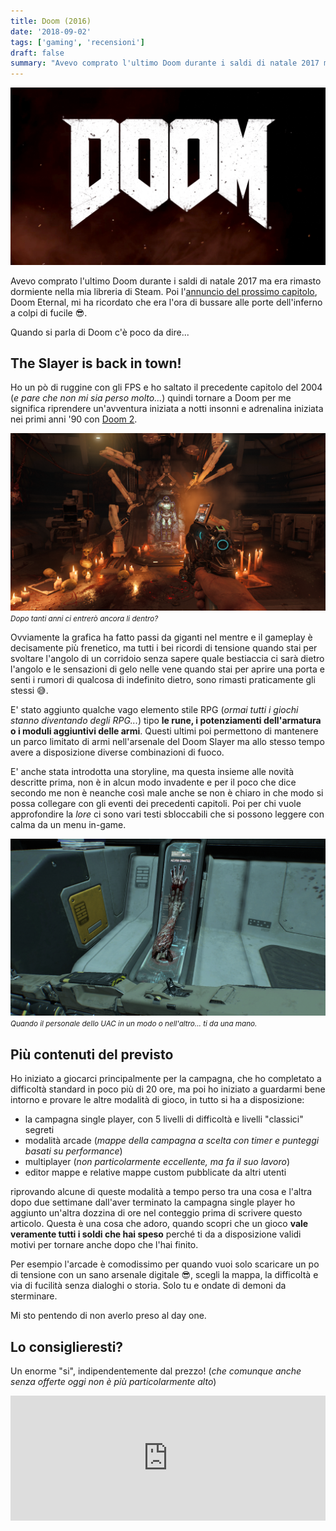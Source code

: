 ```yaml
---
title: Doom (2016)
date: '2018-09-02'
tags: ['gaming', 'recensioni']
draft: false
summary: "Avevo comprato l'ultimo Doom durante i saldi di natale 2017 ma era rimasto dormiente nella mia libreria di Steam. Poi l'annuncio del prossimo capitolo, Doom Eternal, mi ha ricordato che era l'ora di bussare alle porte dell'inferno a colpi di fucile 😎."
---
```


![il logo del nuovo DOOM](https://raw.githubusercontent.com/moebiusmania/blog-assets/master/images/2019/doom_logo.png)

Avevo comprato l'ultimo Doom durante i saldi di natale 2017 ma era rimasto dormiente nella mia libreria di Steam. Poi l'[annuncio del prossimo capitolo](https://www.youtube.com/watch?v=CGq8Ee2gOe4), Doom Eternal, mi ha ricordato che era l'ora di bussare alle porte dell'inferno a colpi di fucile 😎.

Quando si parla di Doom c'è poco da dire...

## The Slayer is back in town!

Ho un pò di ruggine con gli FPS e ho saltato il precedente capitolo del 2004 (_e pare che non mi sia perso molto..._) quindi tornare a Doom per me significa riprendere un'avventura iniziata a notti insonni e adrenalina iniziata nei primi anni '90 con [Doom 2](https://raw.githubusercontent.com/moebiusmania/blog-assets/master/images/2019/doom_suite.png).

![Dopo tanti anni ci entrerò aancora li dentro?](https://raw.githubusercontent.com/moebiusmania/blog-assets/master/images/2019/doom_suite.png) <small>_Dopo tanti anni ci entrerò ancora li dentro?_</small>

Ovviamente la grafica ha fatto passi da giganti nel mentre e il gameplay è decisamente più frenetico, ma tutti i bei ricordi di tensione quando stai per svoltare l'angolo di un corridoio senza sapere quale bestiaccia ci sarà dietro l'angolo e le sensazioni di gelo nelle vene quando stai per aprire una porta e senti i rumori di qualcosa di indefinito dietro, sono rimasti praticamente gli stessi 😅.

E' stato aggiunto qualche vago elemento stile RPG (_ormai tutti i giochi stanno diventando degli RPG..._) tipo **le rune, i potenziamenti dell'armatura o i moduli aggiuntivi delle armi**. Questi ultimi poi permettono di mantenere un parco limitato di armi nell'arsenale del Doom Slayer ma allo stesso tempo avere a disposizione diverse combinazioni di fuoco.

E' anche stata introdotta una storyline, ma questa insieme alle novità descritte prima, non è in alcun modo invadente e per il poco che dice secondo me non è neanche così male anche se non è chiaro in che modo si possa collegare con gli eventi dei precedenti capitoli. Poi per chi vuole approfondire la _lore_ ci sono vari testi sbloccabili che si possono leggere con calma da un menu in-game.

![Quando il personale dello UAC in un modo o nell'altro... ti da una mano.](https://raw.githubusercontent.com/moebiusmania/blog-assets/master/images/2019/doom_arm.png) <small>_Quando il personale dello UAC in un modo o nell'altro... ti da una mano._</small>

## Più contenuti del previsto

Ho iniziato a giocarci principalmente per la campagna, che ho completato a difficoltà standard in poco più di 20 ore, ma poi ho iniziato a guardarmi bene intorno e provare le altre modalità di gioco, in tutto si ha a disposizione:

- la campagna single player, con 5 livelli di difficoltà e livelli "classici" segreti
- modalità arcade (_mappe della campagna a scelta con timer e punteggi basati su performance_)
- multiplayer (_non particolarmente eccellente, ma fa il suo lavoro_)
- editor mappe e relative mappe custom pubblicate da altri utenti

riprovando alcune di queste modalità a tempo perso tra una cosa e l'altra dopo due settimane dall'aver terminato la campagna single player ho aggiunto un'altra dozzina di ore nel conteggio prima di scrivere questo articolo. Questa è una cosa che adoro, quando scopri che un gioco **vale veramente tutti i soldi che hai speso** perché ti da a disposizione validi motivi per tornare anche dopo che l'hai finito.

Per esempio l'arcade è comodissimo per quando vuoi solo scaricare un po di tensione con un sano arsenale digitale 😎, scegli la mappa, la difficoltà e via di fucilità senza dialoghi o storia. Solo tu e ondate di demoni da sterminare.

Mi sto pentendo di non averlo preso al day one.

## Lo consiglieresti?

Un enorme "si", indipendentemente dal prezzo! (_che comunque anche senza offerte oggi non è più particolarmente alto_)

<iframe src="https://store.steampowered.com/widget/379720/" frameBorder="0" width="100%" height="200" allowFullScreen></iframe>
